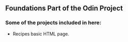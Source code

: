## Foundations Part of the Odin Project

### Some of the projects included in here:
* Recipes basic HTML page.